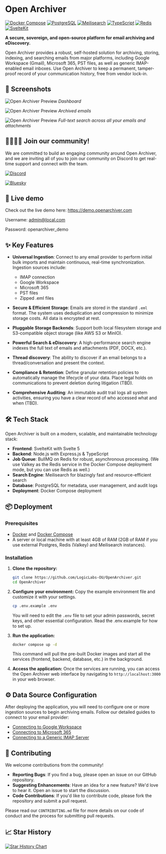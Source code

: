 # Open Archiver

[![Docker Compose](https://img.shields.io/badge/Docker%20Compose-2496ED?style=for-the-badge&logo=docker&logoColor=white)](https://www.docker.com)
[![PostgreSQL](https://img.shields.io/badge/PostgreSQL-4169E1?style=for-the-badge&logo=postgresql&logoColor=white)](https://www.postgresql.org/)
[![Meilisearch](https://img.shields.io/badge/Meilisearch-FF5A5F?style=for-the-badge&logo=meilisearch&logoColor=white)](https://www.meilisearch.com/)
[![TypeScript](https://img.shields.io/badge/TypeScript-3178C6?style=for-the-badge&logo=typescript&logoColor=white)](https://www.typescriptlang.org/)
[![Redis](https://img.shields.io/badge/Redis-DC382D?style=for-the-badge&logo=redis&logoColor=white)](https://redis.io)
[![SvelteKit](https://img.shields.io/badge/SvelteKit-FF3E00?style=for-the-badge&logo=svelte&logoColor=white)](https://svelte.dev/)

**A secure, sovereign, and open-source platform for email archiving and eDiscovery.**

Open Archiver provides a robust, self-hosted solution for archiving, storing, indexing, and searching emails from major platforms, including Google Workspace (Gmail), Microsoft 365, PST files, as well as generic IMAP-enabled email inboxes. Use Open Archiver to keep a permanent, tamper-proof record of your communication history, free from vendor lock-in.

## 📸 Screenshots

![Open Archiver Preview](assets/screenshots/dashboard-1.png)
_Dashboard_

![Open Archiver Preview](assets/screenshots/archived-emails.png)
_Archived emails_

![Open Archiver Preview](assets/screenshots/search.png)
_Full-text search across all your emails and attachments_

## 👨‍👩‍👧‍👦 Join our community!

We are committed to build an engaging community around Open Archiver, and we are inviting all of you to join our community on Discord to get real-time support and connect with the team.

[![Discord](https://img.shields.io/badge/Join%20our%20Discord-7289DA?style=for-the-badge&logo=discord&logoColor=white)](https://discord.gg/MTtD7BhuTQ)

[![Bluesky](https://img.shields.io/badge/Follow%20us%20on%20Bluesky-0265D4?style=for-the-badge&logo=bluesky&logoColor=white)](https://bsky.app/profile/openarchiver.bsky.social)

## 🚀 Live demo

Check out the live demo here: https://demo.openarchiver.com

Username: admin@local.com

Password: openarchiver_demo

## ✨ Key Features

- **Universal Ingestion**: Connect to any email provider to perform initial bulk imports and maintain continuous, real-time synchronization. Ingestion sources include:
    - IMAP connection
    - Google Workspace
    - Microsoft 365
    - PST files
    - Zipped .eml files

- **Secure & Efficient Storage**: Emails are stored in the standard `.eml` format. The system uses deduplication and compression to minimize storage costs. All data is encrypted at rest.
- **Pluggable Storage Backends**: Support both local filesystem storage and S3-compatible object storage (like AWS S3 or MinIO).
- **Powerful Search & eDiscovery**: A high-performance search engine indexes the full text of emails and attachments (PDF, DOCX, etc.).
- **Thread discovery**: The ability to discover if an email belongs to a thread/conversation and present the context.
- **Compliance & Retention**: Define granular retention policies to automatically manage the lifecycle of your data. Place legal holds on communications to prevent deletion during litigation (TBD).
- **Comprehensive Auditing**: An immutable audit trail logs all system activities, ensuring you have a clear record of who accessed what and when (TBD).

## 🛠️ Tech Stack

Open Archiver is built on a modern, scalable, and maintainable technology stack:

- **Frontend**: SvelteKit with Svelte 5
- **Backend**: Node.js with Express.js & TypeScript
- **Job Queue**: BullMQ on Redis for robust, asynchronous processing. (We use Valkey as the Redis service in the Docker Compose deployment mode, but you can use Redis as well.)
- **Search Engine**: Meilisearch for blazingly fast and resource-efficient search
- **Database**: PostgreSQL for metadata, user management, and audit logs
- **Deployment**: Docker Compose deployment

## 📦 Deployment

### Prerequisites

- [Docker](https://docs.docker.com/get-docker/) and [Docker Compose](https://docs.docker.com/compose/install/)
- A server or local machine with at least 4GB of RAM (2GB of RAM if you use external Postgres, Redis (Valkey) and Meilisearch instances).

### Installation

1.  **Clone the repository:**

    ```bash
    git clone https://github.com/LogicLabs-OU/OpenArchiver.git
    cd OpenArchiver
    ```

2.  **Configure your environment:**
    Copy the example environment file and customize it with your settings.

    ```bash
    cp .env.example .env
    ```

    You will need to edit the `.env` file to set your admin passwords, secret keys, and other essential configuration. Read the .env.example for how to set up.

3.  **Run the application:**

    ```bash
    docker compose up -d
    ```

    This command will pull the pre-built Docker images and start all the services (frontend, backend, database, etc.) in the background.

4.  **Access the application:**
    Once the services are running, you can access the Open Archiver web interface by navigating to `http://localhost:3000` in your web browser.

## ⚙️ Data Source Configuration

After deploying the application, you will need to configure one or more ingestion sources to begin archiving emails. Follow our detailed guides to connect to your email provider:

- [Connecting to Google Workspace](https://docs.openarchiver.com/user-guides/email-providers/google-workspace.html)
- [Connecting to Microsoft 365](https://docs.openarchiver.com/user-guides/email-providers/imap.html)
- [Connecting to a Generic IMAP Server](https://docs.openarchiver.com/user-guides/email-providers/imap.html)

## 🤝 Contributing

We welcome contributions from the community!

- **Reporting Bugs**: If you find a bug, please open an issue on our GitHub repository.
- **Suggesting Enhancements**: Have an idea for a new feature? We'd love to hear it. Open an issue to start the discussion.
- **Code Contributions**: If you'd like to contribute code, please fork the repository and submit a pull request.

Please read our `CONTRIBUTING.md` file for more details on our code of conduct and the process for submitting pull requests.

## 📈 Star History

[![Star History Chart](https://api.star-history.com/svg?repos=LogicLabs-OU/OpenArchiver&type=Date)](https://www.star-history.com/#LogicLabs-OU/OpenArchiver&Date)
